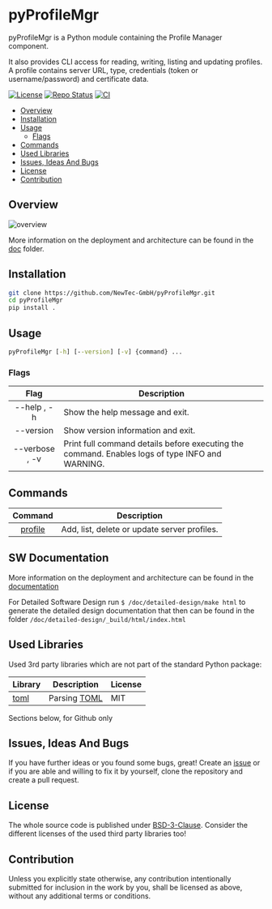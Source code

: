# pyProfileMgr <!-- omit in toc -->

pyProfileMgr is a Python module containing the Profile Manager component.

It also provides CLI access for reading, writing, listing and updating profiles.
A profile contains server URL, type, credentials (token or username/password) and certificate data.

[![License](https://img.shields.io/badge/license-bsd-3.svg)](https://choosealicense.com/licenses/bsd-3-clause/) [![Repo Status](https://www.repostatus.org/badges/latest/wip.svg)](https://www.repostatus.org/#wip) [![CI](https://github.com/NewTec-GmbH/pyProfileMgr/actions/workflows/test.yml/badge.svg)](https://github.com/NewTec-GmbH/pyProfileMgr/actions/workflows/test.yml)

- [Overview](#overview)
- [Installation](#installation)
- [Usage](#usage)
  - [Flags](#flags)
- [Commands](#commands)
- [Used Libraries](#used-libraries)
- [Issues, Ideas And Bugs](#issues-ideas-and-bugs)
- [License](#license)
- [Contribution](#contribution)

## Overview

![overview](https://www.plantuml.com/plantuml/proxy?cache=no&src=https://raw.githubusercontent.com/NewTec-GmbH/pyProfileMgr/main/doc/uml/overview.puml)

More information on the deployment and architecture can be found in the [doc](./doc/README.md) folder.

## Installation

```bash
git clone https://github.com/NewTec-GmbH/pyProfileMgr.git
cd pyProfileMgr
pip install .
```

## Usage

```cmd
pyProfileMgr [-h] [--version] [-v] {command} ...
```

### Flags

| Flag           | Description                                                                                     |
| :-----------:  | ----------------------------------------------------------------------------------------------- |
| --help , -h    | Show the help message and exit.                                                                 |
| --version      | Show version information and exit.                                                              |
| --verbose , -v | Print full command details before executing the command. Enables logs of type INFO and WARNING. |

## Commands

| Command                                     | Description                                         |
| :-----------------------------------------: | --------------------------------------------------- |
|[profile](./doc/commands/profile.md)         | Add, list, delete or update server profiles.        |

## SW Documentation

More information on the deployment and architecture can be found in the [documentation](./doc/README.md)

For Detailed Software Design run `$ /doc/detailed-design/make html` to generate the detailed design documentation that then can be found
in the folder `/doc/detailed-design/_build/html/index.html`

## Used Libraries

Used 3rd party libraries which are not part of the standard Python package:

| Library | Description | License |
| ------- | ----------- | ------- |
| [toml](https://github.com/uiri/toml) | Parsing [TOML](https://en.wikipedia.org/wiki/TOML) | MIT |

Sections below, for Github only

## Issues, Ideas And Bugs

If you have further ideas or you found some bugs, great! Create an [issue](https://github.com/NewTec-GmbH/pyProfileMgr/issues) or if you are able and willing to fix it by yourself, clone the repository and create a pull request.

## License

The whole source code is published under [BSD-3-Clause](https://github.com/NewTec-GmbH/pyProfileMgr/blob/main/LICENSE).
Consider the different licenses of the used third party libraries too!

## Contribution

Unless you explicitly state otherwise, any contribution intentionally submitted for inclusion in the work by you, shall be licensed as above, without any additional terms or conditions.
